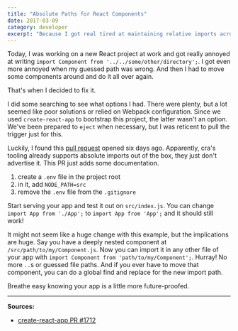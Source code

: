 ```yaml
---
title: "Absolute Paths for React Components"
date: 2017-03-09
category: developer
excerpt: "Because I got real tired at maintaining relative imports across my app"
---
```


Today, I was working on a new React project at work and got really annoyed at writing `import Component from '../../some/other/directory';`. I got even more annoyed when my guessed path was wrong. And then I had to move some components around and do it all over again.

That's when I decided to fix it.

I did some searching to see what options I had. There were plenty, but a lot seemed like poor solutions or relied on Webpack configuration. Since we used `create-react-app` to bootstrap this project, the latter wasn't an option. We've been prepared to `eject` when necessary, but I was reticent to pull the trigger just for this.

Luckily, I found this [pull request][cra-pr] opened six days ago. Apparently, cra's tooling already supports absolute imports out of the box, they just don't advertise it. This PR just adds some documentation.

1. create a `.env` file in the project root
2. in it, add `NODE_PATH=src`
3. remove the `.env` file from the `.gitignore`

Start serving your app and test it out on `src/index.js`. You can change `import App from './App';` to `import App from 'App';` and it should still work!

It might not seem like a huge change with this example, but the implications are huge. Say you have a deeply nested component at `/src/path/to/my/Component.js`. Now you can import it in any other file of your app with `import Component from 'path/to/my/Component';`. Hurray! No more `..`s or guessed file paths. And if you ever have to move that component, you can do a global find and replace for the new import path.

Breathe easy knowing your app is a little more future-proofed.

---

**Sources:**

- [create-react-app PR #1712][cra-pr]

[cra-pr]: https://github.com/facebookincubator/create-react-app/pull/1712

